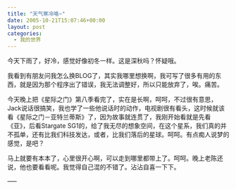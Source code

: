 ```yaml
---
title: "天气寒冷咯~"
date: 2005-10-21T15:07:46+00:00
layout: post
categories:
  - 我的世界
---
```

今天下雨了，好冷，感觉好像初冬一样。这是深秋吗？怀疑哦。

我看到有朋友问我怎么换BLOG了，其实我哪里想换啊，我可写了很多有用的东西，就是因为那个程序出了错误，我无法调整好，所以只能放弃了，唉。痛苦。

今天晚上把《星际之门》第八季看完了，实在是长啊，呵呵，不过很有意思，Jack说话很搞笑，我也学了一些他说话时的动作，电视剧很有看头，这时候就该看《星际之门－亚特兰蒂斯》了，因为故事就连贯了，我刚开始看就是先看《亚》，后看Stargate SG1的，给了我无尽的想象空间，在这个星系，我们真的并不孤单，还有比我们科技发达，或者，比我们落后的星球。呵呵。有点痴人说梦的感觉，是吧？

马上就要有本本了，心里很开心啊，可以走到哪里都带上了。呵呵。晚上老陈还说，他也要看看呢。我觉得自己混的不错了。沾沾自喜一下下。

—–